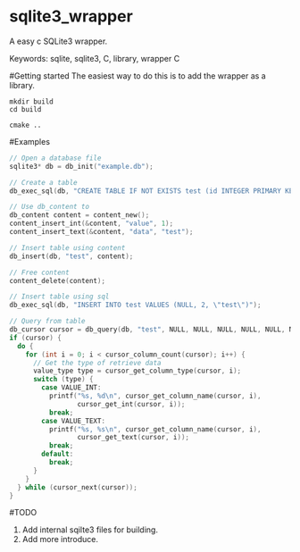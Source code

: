# sqlite3_wrapper
A easy c SQLite3 wrapper.

Keywords: sqlite, sqlite3, C, library, wrapper C

#Getting started
The easiest way to do this is to add the wrapper as a library.
```Batchfile
mkdir build
cd build

cmake .. 
```


#Examples
```c
// Open a database file
sqlite3* db = db_init("example.db");

// Create a table
db_exec_sql(db, "CREATE TABLE IF NOT EXISTS test (id INTEGER PRIMARY KEY, value INTEGER, data TEXT)");

// Use db_content to
db_content content = content_new();
content_insert_int(&content, "value", 1);
content_insert_text(&content, "data", "test");

// Insert table using content
db_insert(db, "test", content);

// Free content
content_delete(content);

// Insert table using sql
db_exec_sql(db, "INSERT INTO test VALUES (NULL, 2, \"test\")");

// Query from table
db_cursor cursor = db_query(db, "test", NULL, NULL, NULL, NULL, NULL, NULL);
if (cursor) {
  do {
    for (int i = 0; i < cursor_column_count(cursor); i++) {
      // Get the type of retrieve data
      value_type type = cursor_get_column_type(cursor, i);
      switch (type) {
        case VALUE_INT:
          printf("%s, %d\n", cursor_get_column_name(cursor, i),
                 cursor_get_int(cursor, i));
          break;
        case VALUE_TEXT:
          printf("%s, %s\n", cursor_get_column_name(cursor, i),
                 cursor_get_text(cursor, i));
          break;
        default:
          break;
      }
    }
  } while (cursor_next(cursor));
}
```
#TODO
1. Add internal sqilte3 files for building.
2. Add more introduce. 
